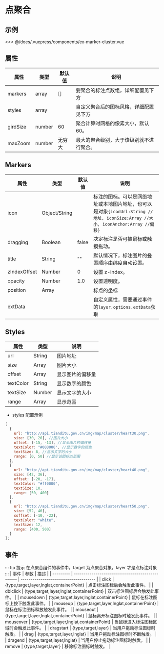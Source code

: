 # 点聚合

## 示例

<<< @/docs/.vuepress/components/ex-marker-cluster.vue
<ex-marker-cluster></ex-marker-cluster>

## 属性

| 属性     | 类型   | 默认值 | 说明                                     |
| -------- | ------ | ------ | ---------------------------------------- |
| markers  | array  | []     | 要聚合的标注点数组，详细配置见下方       |
| styles   | array  |        | 自定义聚合后的图标风格，详细配置见下方   |
| girdSize | number | 60     | 聚合计算时网格的像素大小，默认 60。      |
| maxZoom  | number | 无穷大 | 最大的聚合级别，大于该级别就不进行聚合。 |

## Markers

| 属性         | 类型          | 默认值 | 说明                                                                                                                            |
| ------------ | ------------- | ------ | ------------------------------------------------------------------------------------------------------------------------------- |
| icon         | Object/String |        | 标注的图标。可以是网络地址或本地图片地址，也可以是对象`{iconUrl:String //地址, iconSize:Array //大小, iconAnchor:Array //偏移}` |
| dragging     | Boolean       | false  | 决定标注是否可被鼠标或触摸拖动。                                                                                                |
| title        | String        | ""     | 默认情况下，标注图片的叠置顺序由纬度自动设置。                                                                                  |
| zIndexOffset | Number        | 0      | 设置 z-index。                                                                                                                  |
| opacity      | Number        | 1.0    | 设置透明度。                                                                                                                    |
| position     | Array         |        | 标点的坐标                                                                                                                      |
| extData      |               |        | 自定义属性，需要通过事件的`layer.options.extData`获取                                                                           |

## Styles

| 属性      | 类型   | 说明             |
| --------- | ------ | ---------------- |
| url       | String | 图片地址         |
| size      | Array  | 图片大小         |
| offset    | Array  | 显示图片的偏移量 |
| textColor | String | 显示数字的颜色   |
| textSize  | Number | 显示文字的大小   |
| range     | Array  | 显示范围         |

- styles 配置示例

```js
[
  {
    url: "http://api.tianditu.gov.cn/img/map/cluster/heart30.png",
    size: [30, 26], //图片大小
    offset: [-15, -13], //显示图片的偏移量
    textColor: "#000000", //显示数字的颜色
    textSize: 8, //显示文字的大小
    range: [0, 50] //显示该图标的范围
  },
  {
    url: "http://api.tianditu.gov.cn/img/map/cluster/heart40.png",
    size: [42, 36],
    offset: [-20, -17],
    textColor: "#ff0000",
    textSize: 10,
    range: [50, 400]
  },
  {
    url: "http://api.tianditu.gov.cn/img/map/cluster/heart50.png",
    size: [52, 46],
    soffset: [-10, -22],
    textColor: "white",
    textSize: 12,
    range: [400, 500]
  }
];
```

## 事件

::: tip 提示
在点聚合组件的事件中，target 为点聚合对象，layer 才是点标注对象
:::
| 事件 | 参数 | 描述 |
| --------- | ------------------------------------------------- | -------------------------------------- |
| click | {type,target,layer,lnglat,containerPoint} | 点击标注图标后会触发此事件。 |
| dblclick | {type,target,layer,lnglat,containerPoint} | 双击标注图标后会触发此事件。 |
| mousedown | {type,target,layer,lnglat,containerPoint} | 鼠标在标注图标上按下触发此事件。 |
| mouseup | {type,target,layer,lnglat,containerPoint} | 鼠标在标注图标释放触发此事件。 |
| mouseout | {type,target,layer,lnglat,containerPoint} | 鼠标离开标注图标时触发此事件。 |
| mouseover | {type,target,layer,lnglat,containerPoint} | 当鼠标进入标注图标区域时会触发此事件。 |
| dragstart | {type,target,layer} | 当用户拖动标注图标时触发。 |
| drag | {type,target,layer,lnglat} | 当用户拖动标注图标时不断触发。 |
| dragend | {type,target,layer,lnglat} | 当用户停止拖动标注图标时触发。 |
| remove | {type,target,layer} | 移除标注图标时触发。 |

